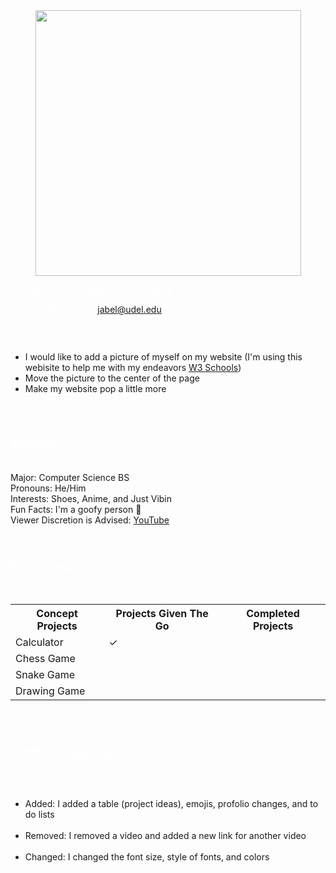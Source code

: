 <style>
<!--- body {background-color: powderblue;} --->
h1   {color: white;}
h2   {color: white;}
h3   {color: white;}
p    {color: white;}
<!--- Rounded Image --->
.circular--square {
  border-radius: 50%;
}
</style>

<center> <img src="https://scontent-lga3-1.xx.fbcdn.net/v/t1.6435-9/196682676_1792660774229409_8973330394025719252_n.jpg?_nc_cat=106&ccb=1-5&_nc_sid=09cbfe&_nc_ohc=h8Vrrb9f0HwAX9FAyel&_nc_ht=scontent-lga3-1.xx&oh=baa1401d6bcb3b476565778555531e8b&oe=615DC9D8" width= "425" height= "425"> </center>


<p1>My name is Abel Juarez, this is a test &#127830;<p1>

<p1>Contact Information: </p1> <a href = "jabel@udel.edu">jabel@udel.edu</a>

<h3>To-Do List: </h3>
<!--- Bullet points --->
<ul>
  <li>I would like to add a picture of myself on my website (I'm using this webisite to help me with my endeavors <a href = "https://www.w3schools.com/html/html_images.asp">W3 Schools</a>)</li>
  <li>Move the picture to the center of the page</li>
  <li>Make my website pop a little more</li>
</ul>

<span style="white-space: pre-line">

<h3>About Me:</h3>
<p1>Major: Computer Science BS<p1>
<p1>Pronouns: He/Him<p1>
<p1>Interests: Shoes, Anime, and Just Vibin<p1>
<p1>Fun Facts: I'm a goofy person	&#129313;</p1>
<p1>Viewer Discretion is Advised: </p1> <a href="https://www.youtube.com/watch?v=QiCpsIS90F0">YouTube</a>
<span style="white-space: pre-line">
  
<h3>Project Ideas: </h3>
<table>
  <tr>
    <th>Concept Projects</th>
    <th>Projects Given The Go</th>
    <th>Completed Projects</th>
  </tr>
  <tr>
    <td>Calculator</td>
    <td>&#10003;</td>
    <td></td>
  </tr>
  <tr>
    <td>Chess Game</td>
    <td></td>
    <td></td>
  </tr>
  <tr>
    <td>Snake Game</td>
    <td></td>
    <td></td>
  </tr>
  <tr>
    <td>Drawing Game</td>
    <td></td>
    <td></td>
  </tr>
</table>  
  
<h3>Portfolio Change Log: </h3>
<ul>
  <li>Added: I added a table (project ideas), emojis, profolio changes, and to do lists</li>
  <li>Removed: I removed a video and added a new link for another video</li>
  <li>Changed: I changed the font size, style of fonts, and colors</li>
</ul>
 
